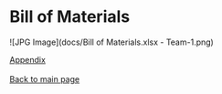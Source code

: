 # Bill of Materials

![JPG Image](docs/Bill of Materials.xlsx - Team-1.png)

[Appendix](./appendix.md)<br><br>
[Back to main page](./index.md)
